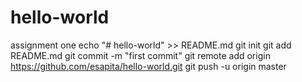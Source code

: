 # hello-world
assignment one 
echo "# hello-world" >> README.md
git init
git add README.md
git commit -m "first commit"
git remote add origin https://github.com/esapita/hello-world.git
git push -u origin master
                
